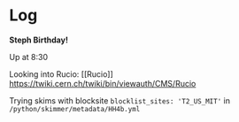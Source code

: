 
# Log


**Steph Birthday!**

Up at 8:30

Looking into Rucio:
[[Rucio]]
https://twiki.cern.ch/twiki/bin/viewauth/CMS/Rucio

Trying skims with blocksite `blocklist_sites: 'T2_US_MIT'` in `/python/skimmer/metadata/HH4b.yml`

